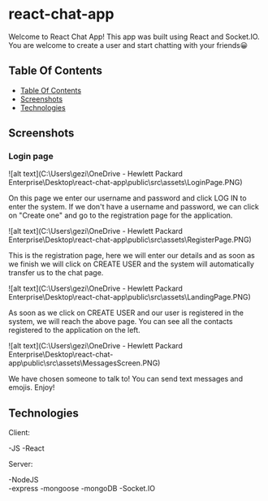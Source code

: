 # react-chat-app
Welcome to React Chat App!
This app was built using React and Socket.IO.
You are welcome to create a user and start chatting with your friends😀

## Table Of Contents <a name="Table"></a>
- [Table Of Contents](#Table)
- [Screenshots](#Screenshots)
- [Technologies](#Technologies)

## Screenshots <a name="Screenshots"></a>
### Login page

![alt text](C:\Users\gezi\OneDrive - Hewlett Packard Enterprise\Desktop\react-chat-app\public\src\assets\LoginPage.PNG)

On this page we enter our username and password and click LOG IN to enter the system.
If we don't have a username and password, we can click on "Create one" and go to the registration page for the application.

![alt text](C:\Users\gezi\OneDrive - Hewlett Packard Enterprise\Desktop\react-chat-app\public\src\assets\RegisterPage.PNG)

This is the registration page, here we will enter our details and as soon as we finish we will click on CREATE USER and the system will automatically transfer us to the chat page.

![alt text](C:\Users\gezi\OneDrive - Hewlett Packard Enterprise\Desktop\react-chat-app\public\src\assets\LandingPage.PNG)

As soon as we click on CREATE USER and our user is registered in the system, we will reach the above page.
You can see all the contacts registered to the application on the left.

![alt text](C:\Users\gezi\OneDrive - Hewlett Packard Enterprise\Desktop\react-chat-app\public\src\assets\MessagesScreen.PNG)

We have chosen someone to talk to!
You can send text messages and emojis.
Enjoy!

## Technologies <a name="Technologies"></a>
   Client:

   -JS
   -React

   Server:
   
   -NodeJS   
   -express
   -mongoose
   -mongoDB
   -Socket.IO

